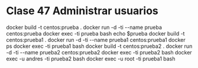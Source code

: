 # Clase 47 Administrar usuarios
docker build -t centos:prueba .
docker run -d -ti --name prueba centos:prueba
docker exec -ti prueba bash
  echo $prueba
docker build -t centos:prueba1 . 
docker run -d -ti --name prueba1 centos:prueba1
docker ps
docker exec -ti prueba1 bash
docker build -t centos:prueba2 .
docker run -d -ti --name prueba2 centos:prueba2
docker exec -ti prueba2 bash
docker exec -u andres -ti prueba2 bash
docker exec -u root -ti prueba1 bash